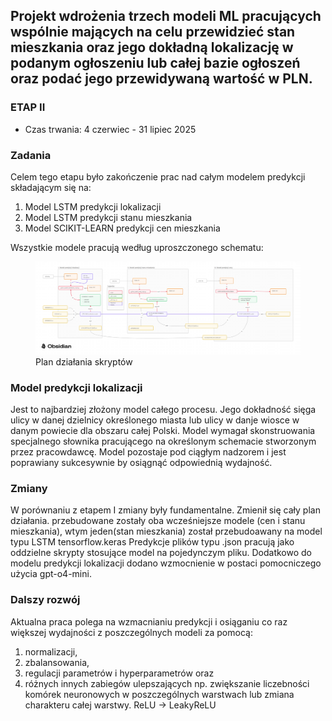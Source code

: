 
## Projekt wdrożenia trzech modeli ML pracujących wspólnie mających na celu przewidzieć stan mieszkania oraz jego dokładną lokalizację w podanym ogłoszeniu lub całej bazie ogłoszeń oraz podać jego przewidywaną wartość w PLN.



### ETAP II

* Czas trwania: 4 czerwiec - 31 lipiec 2025


### Zadania
Celem tego etapu było zakończenie prac nad całym modelem predykcji składającym się na:

  1. Model LSTM predykcji lokalizacji
  2. Model LSTM predykcji stanu mieszkania
  3. Model SCIKIT-LEARN predykcji cen mieszkania 

Wszystkie modele pracują według uproszczonego schematu:
<figure markdown="1">
  <img src="https://raw.githubusercontent.com/Tomalom76/portfolio/main/docs/Investoro/images/Schemat_uproszczony.png" alt="Investoro project1" width="600">
  <figcaption>Plan działania skryptów</figcaption>
</figure>

### Model predykcji lokalizacji
Jest to najbardziej złożony model całego procesu. Jego dokładność sięga ulicy w danej dzielnicy określonego miasta lub
ulicy w danje wiosce w danym powiecie dla obszaru całej Polski. 
Model wymagał skonstruowania specjalnego słownika pracującego na określonym schemacie stworzonym przez pracowdawcę.
Model pozostaje pod ciągłym nadzorem i jest poprawiany sukcesywnie by osiągnąć odpowiednią wydajność.

### Zmiany
W porównaniu z etapem I zmiany były fundamentalne. Zmienił się cały plan działania. przebudowane zostały oba wcześniejsze modele 
(cen i stanu mieszkania), wtym jeden(stan mieszkania) został przebudoawany na model typu LSTM tensorflow.keras
Predykcje plików typu .json pracują jako oddzielne skrypty stosujące model na pojedynczym pliku. Dodatkowo
do modelu predykcji lokalizacji dodano wzmocnienie w postaci pomocniczego użycia gpt-o4-mini.

### Dalszy rozwój
Aktualna praca polega na wzmacnianiu predykcji i osiąganiu co raz większej wydajności z poszczególnych modeli za pomocą:
  1. normalizacji,
  2. zbalansowania,
  3. regulacji parametrów i hyperparametrów oraz 
  4. różnych innych zabiegów ulepszających np. zwiększanie liczebności komórek neuronowych w poszczególnych warstwach
  lub zmiana charakteru całej warstwy. ReLU -> LeakyReLU